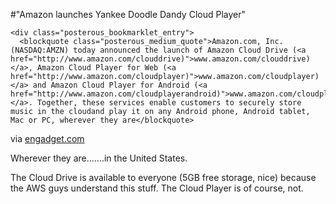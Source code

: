 #"Amazon launches Yankee Doodle Dandy Cloud Player"


    <div class="posterous_bookmarklet_entry">
      <blockquote class="posterous_medium_quote">Amazon.com, Inc. (NASDAQ:AMZN) today announced the launch of Amazon Cloud Drive (<a href="http://www.amazon.com/clouddrive)">www.amazon.com/clouddrive)</a>, Amazon Cloud Player for Web (<a href="http://www.amazon.com/cloudplayer)">www.amazon.com/cloudplayer)</a> and Amazon Cloud Player for Android (<a href="http://www.amazon.com/cloudplayerandroid)">www.amazon.com/cloudplayerandroid)</a>. Together, these services enable customers to securely store music in the cloudand play it on any Android phone, Android tablet, Mac or PC, wherever they are</blockquote>

<div class="posterous_quote_citation">via <a href="http://www.engadget.com/2011/03/29/amazon-cloud-player-goes-live-streams-music-on-your-computer-an/">engadget.com</a></div>
    <p>Wherever they are.......in the United States.
</p><p>The Cloud Drive is available to everyone (5GB free storage, nice) because the AWS guys understand this stuff. The Cloud Player is of course, not.</p></div>
  